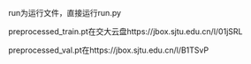 run为运行文件，直接运行run.py

preprocessed_train.pt在交大云盘https://jbox.sjtu.edu.cn/l/01jSRL

preprocessed_val.pt在https://jbox.sjtu.edu.cn/l/B1TSvP
